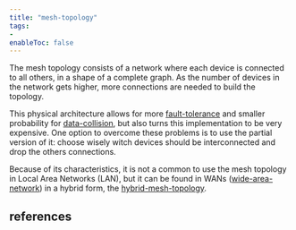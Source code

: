 ```yaml
---
title: "mesh-topology"
tags:
- 
enableToc: false
---
```


The mesh topology consists of a network where each device is connected to all others, in a shape of a complete graph. As the number of devices in the network gets higher, more connections are needed to build the topology. 

This physical architecture allows for more [fault-tolerance](notes/fault-tolerance.md) and smaller probability for [data-collision](notes/data-collision.md), but also turns this implementation to be very expensive. One option to overcome these problems is to use the partial version of it: choose wisely witch devices should be interconnected and drop the others connections.

Because of its characteristics, it is not a common to use the mesh topology in Local Area Networks (LAN), but it can be found in WANs ([wide-area-network](notes/wide-area-network.md)) in a hybrid form, the [hybrid-mesh-topology](notes/hybrid-mesh-topology.md).

## references

